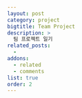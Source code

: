 ```yaml
---
layout: post
category: project
bigtitle: Team Project
description: >
  팀 프로젝트 일기
related_posts:
  -
addons:
  - related
  - comments
list: true
order: 2
---
```

